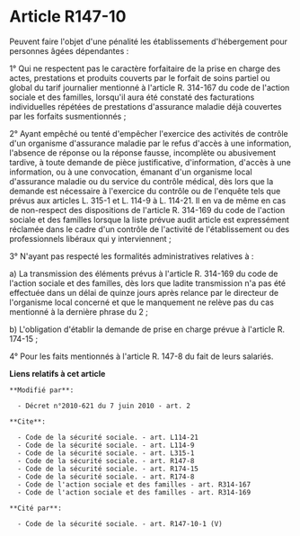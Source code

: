 # Article R147-10

Peuvent faire l'objet d'une pénalité les établissements d'hébergement pour personnes âgées dépendantes : 

1° Qui ne respectent pas le caractère forfaitaire de la prise en charge des actes, prestations et produits couverts par le
forfait de soins partiel ou global du tarif journalier mentionné à l'article R. 314-167 du code de l'action sociale et des
familles, lorsqu'il aura été constaté des facturations individuelles répétées de prestations d'assurance maladie déjà
couvertes par les forfaits susmentionnés ; 

2° Ayant empêché ou tenté d'empêcher l'exercice des activités de contrôle d'un organisme d'assurance maladie par le refus
d'accès à une information, l'absence de réponse ou la réponse fausse, incomplète ou abusivement tardive, à toute demande de
pièce justificative, d'information, d'accès à une information, ou à une convocation, émanant d'un organisme local d'assurance
maladie ou du service du contrôle médical, dès lors que la demande est nécessaire à l'exercice du contrôle ou de l'enquête
tels que prévus aux articles L. 315-1 et L. 114-9 à L. 114-21. Il en va de même en cas de non-respect des dispositions de
l'article R. 314-169 du code de l'action sociale et des familles lorsque la liste prévue audit article est expressément
réclamée dans le cadre d'un contrôle de l'activité de l'établissement ou des professionnels libéraux qui y interviennent ; 

3° N'ayant pas respecté les formalités administratives relatives à : 

a) La transmission des éléments prévus à l'article R. 314-169 du code de l'action sociale et des familles, dès lors que
ladite transmission n'a pas été effectuée dans un délai de quinze jours après relance par le directeur de l'organisme local
concerné et que le manquement ne relève pas du cas mentionné à la dernière phrase du 2 ; 

b) L'obligation d'établir la demande de prise en charge prévue 
à l'article R. 174-15 ; 

4° Pour les faits mentionnés à l'article R. 147-8 du fait de leurs salariés.

**Liens relatifs à cet article**

	**Modifié par**:

	  - Décret n°2010-621 du 7 juin 2010 - art. 2

	**Cite**:

	  - Code de la sécurité sociale. - art. L114-21
	  - Code de la sécurité sociale. - art. L114-9
	  - Code de la sécurité sociale. - art. L315-1
	  - Code de la sécurité sociale. - art. R147-8
	  - Code de la sécurité sociale. - art. R174-15
	  - Code de la sécurité sociale. - art. R174-8
	  - Code de l'action sociale et des familles - art. R314-167
	  - Code de l'action sociale et des familles - art. R314-169

	**Cité par**:

	  - Code de la sécurité sociale. - art. R147-10-1 (V)
